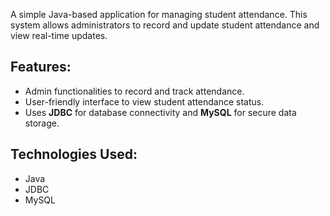 A simple Java-based application for managing student attendance. This system allows administrators to record and update student attendance and view real-time updates.

## Features:
- Admin functionalities to record and track attendance.
- User-friendly interface to view student attendance status.
- Uses **JDBC** for database connectivity and **MySQL** for secure data storage.

## Technologies Used:
- Java
- JDBC
- MySQL
